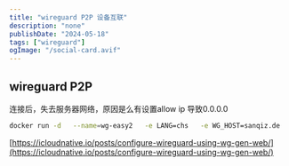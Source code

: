 ```yaml
---
title: "wireguard P2P 设备互联"
description: "none"
publishDate: "2024-05-18"
tags: ["wireguard"]
ogImage: "/social-card.avif"
---
```


<!-- more --> 
##  wireguard P2P
连接后，失去服务器网络，原因是么有设置allow ip 导致0.0.0.0
```sh
docker run -d   --name=wg-easy2   -e LANG=chs   -e WG_HOST=sanqiz.de   -e PASSWORD=Zzh125475   -e PORT=37103   -e WG_PORT=37104 -e WG_PRE_UP="echo WireGuard PreUp" -e WG_POST_UP="iptables -I FORWARD -i wg0 -j ACCEPT; iptables -I FORWARD -o wg0 -j ACCEPT; iptables -I INPUT -i wg0 -j ACCEPT; iptables -t nat -A POSTROUTING -o eth0 -j MASQUERADE"  -e WG_PRE_DOWN="echo WireGuard PreDown" -e WG_POST_DOWN="iptables -D FORWARD -i wg0 -j ACCEPT; iptables -D FORWARD -o wg0 -j ACCEPT; iptables -D INPUT -i wg0 -j ACCEPT; iptables -t nat -D POSTROUTING -o eth0 -j MASQUERADE"  -v D:/docker/wg-gen-web2:/etc/wireguard   -p 37103:37103 -p 37104:37104 --cap-add=NET_ADMIN   --cap-add=SYS_MODULE   --sysctl="net.ipv4.conf.all.src_valid_mark=1"   --sysctl="net.ipv4.ip_forward=1"   --restart unless-stopped  weejewel/wg-easy
```
 [https://icloudnative.io/posts/configure-wireguard-using-wg-gen-web/](https://icloudnative.io/posts/configure-wireguard-using-wg-gen-web/)

 